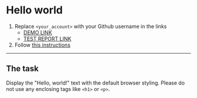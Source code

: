# Hello world
1. Replace `<your_account>` with your Github username in the links
    - [DEMO LINK](https://vadym-liubych.github.io/layout_hello-world/) <br>
    - [TEST REPORT LINK](https://vadym-liubych.github.io/layout_hello-world/report/html_report/)
2. Follow [this instructions](https://mate-academy.github.io/layout_task-guideline/)
___

## The task 
Display the "Hello, world!" text with the default browser styling. Please do not 
use any enclosing tags like `<h1>` or `<p>`.
